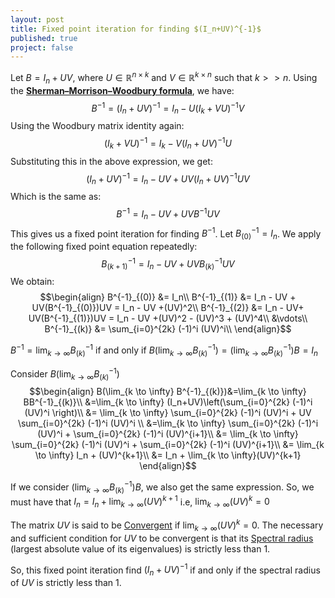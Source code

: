 ```yaml
---
layout: post
title: Fixed point iteration for finding $(I_n+UV)^{-1}$
published: true
project: false
---
```


Let $B=I_n+UV$, where $U \in \mathbb{R}^{n \times k}$ and $V \in \mathbb{R}^{k \times n}$ such that $k>>n$. Using the **[Sherman–Morrison–Woodbury formula](https://en.wikipedia.org/wiki/Woodbury_matrix_identity)**, we have:
$$B^{-1} = (I_n+UV)^{-1}= I_n - U(I_k+VU)^{-1}V$$
Using the Woodbury matrix identity again:
$$(I_k+VU)^{-1} = I_k - V(I_n+UV)^{-1}U$$
Substituting this in the above expression, we get:
$$(I_n+UV)^{-1} = I_n - UV + UV(I_n+UV)^{-1}UV$$
Which is the same as:
$$B^{-1} = I_n - UV + UVB^{-1}UV$$
This gives us a fixed point iteration for finding $B^{-1}$. Let $B^{-1}_{(0)} = I_n$. We apply the following fixed point equation repeatedly:
$$B^{-1}_{(k+1)} = I_n - UV + UVB^{-1}_{(k)}UV$$
We obtain:
$$\begin{align}
B^{-1}_{(0)} &= I_n\\
B^{-1}_{(1)} &= I_n - UV  + UV(B^{-1}_{(0)})UV = I_n - UV +(UV)^2\\
B^{-1}_{(2)} &= I_n - UV+ UV(B^{-1}_{(1)})UV = I_n - UV +(UV)^2 - (UV)^3 + (UV)^4\\
&\vdots\\
B^{-1}_{(k)} &= \sum_{i=0}^{2k} (-1)^i (UV)^i\\
\end{align}$$

$B^{-1} =\lim_{k \to \infty} B^{-1}_{(k)}$ if and only if $B(\lim_{k \to \infty} B^{-1}_{(k)}) = (\lim_{k \to \infty} B^{-1}_{(k)}) B = I_n$

Consider $B(\lim_{k \to \infty} B^{-1}_{(k)})$ 
$$\begin{align}
B(\lim_{k \to \infty} B^{-1}_{(k)})&=\lim_{k \to \infty} BB^{-1}_{(k)}\\
&=\lim_{k \to \infty} (I_n+UV)\left(\sum_{i=0}^{2k} (-1)^i (UV)^i \right)\\
&= \lim_{k \to \infty} \sum_{i=0}^{2k} (-1)^i (UV)^i  + UV \sum_{i=0}^{2k} (-1)^i (UV)^i \\
&=\lim_{k \to \infty} \sum_{i=0}^{2k} (-1)^i (UV)^i + \sum_{i=0}^{2k} (-1)^i (UV)^{i+1}\\
&= \lim_{k \to \infty} \sum_{i=0}^{2k} (-1)^i (UV)^i + \sum_{i=0}^{2k} (-1)^i (UV)^{i+1}\\
&= \lim_{k \to \infty} I_n + (UV)^{k+1}\\
&= I_n + \lim_{k \to \infty}(UV)^{k+1}
\end{align}$$

If we consider $(\lim_{k \to \infty} B^{-1}_{(k)})B$, we also get the same expression. So, we must have that $I_n = I_n + \lim_{k \to \infty}(UV)^{k+1}$ i.e, $\lim_{k \to \infty}(UV)^{k} = 0$

The matrix $UV$ is said to be [Convergent](https://en.wikipedia.org/wiki/Convergent_matrix) if $\lim_{k \to \infty}(UV)^{k} = 0$. The necessary and sufficient condition for $UV$ to be convergent is that its [Spectral radius](https://en.wikipedia.org/wiki/Spectral_radius) (largest absolute value of its eigenvalues) is strictly less than 1.

So, this fixed point iteration find $(I_n+UV)^{-1}$ if and only if the spectral radius of $UV$ is strictly less than 1.